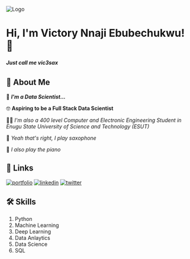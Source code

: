 
![Logo](https://github-readme-stats.vercel.app/api?username=Vic3sax&&show_icons=truestitle_color=ffffff&icon_color=bb2acf&text_color=daf7dc&bg_color=151515)


# Hi, I'm Victory Nnaji Ebubechukwu! 👋

###### ***Just call me vic3sax***
## 🚀 About Me
👋 ***I'm a Data Scientist...***

🤓 **Aspiring to be a Full Stack Data Scientist**

🧑‍💻 *I'm also a 400 level Computer and Electronic Engineering Student in Enugu State University of Science and Technology (ESUT)*

🎷 *Yeah that's right, I play saxophone*

🎹 *I also play the piano*

## 🔗 Links
[![portfolio](https://img.shields.io/badge/my_portfolio-000?style=for-the-badge&logo=ko-fi&logoColor=white)](https://github.com/Vic3sax)
[![linkedin](https://img.shields.io/badge/linkedin-0A66C2?style=for-the-badge&logo=linkedin&logoColor=white)](https://www.linkedin.com/in/victory-nnaji-8186231b7/)
[![twitter](https://img.shields.io/badge/twitter-1DA1F2?style=for-the-badge&logo=twitter&logoColor=white)](https://twitter.com/SaxVictory)


## 🛠 Skills
1. Python
2. Machine Learning
3. Deep Learning
5. Data Anlaytics
6. Data Science
7. SQL
